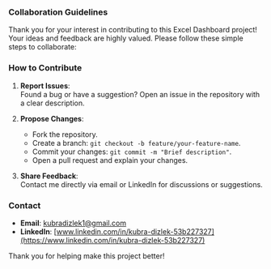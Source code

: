 ### Collaboration Guidelines

Thank you for your interest in contributing to this Excel Dashboard project! Your ideas and feedback are highly valued. Please follow these simple steps to collaborate:

### How to Contribute

1. **Report Issues**:  
   Found a bug or have a suggestion? Open an issue in the repository with a clear description.

2. **Propose Changes**:  
   - Fork the repository.  
   - Create a branch: `git checkout -b feature/your-feature-name`.  
   - Commit your changes: `git commit -m "Brief description"`.  
   - Open a pull request and explain your changes.

3. **Share Feedback**:  
   Contact me directly via email or LinkedIn for discussions or suggestions.

### Contact

- **Email**: [kubradizlek1@gmail.com](mailto:kubradizlek1@gmail.com)  
- **LinkedIn**: [www.linkedin.com/in/kubra-dizlek-53b227327](https://www.linkedin.com/in/kubra-dizlek-53b227327)

Thank you for helping make this project better!
